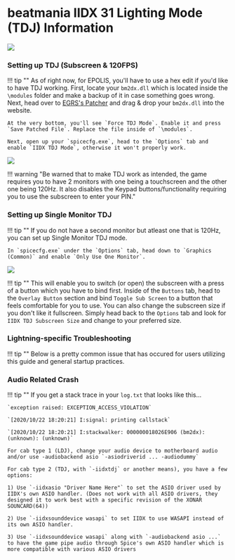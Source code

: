 # beatmania IIDX 31 Lighting Mode (TDJ) Information

<img src="/img/iidx31/epolis.png">
	
### Setting up TDJ (Subscreen & 120FPS)

!!! tip ""
	As of right now, for EPOLIS, you'll have to use a hex edit if you'd like to have TDJ working. First, locate your `bm2dx.dll` which is located inside the `\modules` folder and make a backup of it in case something goes wrong. Next, head over to [EGRS's Patcher](https://egrspatcher.pages.dev/epolis) and drag & drop your `bm2dx.dll` into the website.

	At the very bottom, you'll see `Force TDJ Mode`. Enable it and press `Save Patched File`. Replace the file inside of `\modules`.

	Next, open up your `spicecfg.exe`, head to the `Options` tab and enable `IIDX TDJ Mode`, otherwise it won't properly work.

<img src="/img/iidx31/tdj_mode.png">	

!!! warning "Be warned that to make TDJ work as intended, the game requires you to have 2 monitors with one being a touchscreen and the other one being 120Hz. It also disables the Keypad buttons/functionality requiring you to use the subscreen to enter your PIN."

### Setting up Single Monitor TDJ

!!! tip ""
	If you do not have a second monitor but atleast one that is 120Hz, you can set up Single Monitor TDJ mode.
	
	In `spicecfg.exe` under the `Options` tab, head down to `Graphics (Common)` and enable `Only Use One Monitor`. 

<img src="/img/iidx31/tdj_single_monitor.png">	
	
!!! tip ""
	This will enable you to switch (or open) the subscreen with a press of a button which you have to bind first. Inside of the `Buttons` tab, head to the `Overlay Button` section and bind `Toggle Sub Screen` to a button that feels comfortable for you to use. You can also change the subscreen size if you don't like it fullscreen. Simply head back to the `Options` tab and look for `IIDX TDJ Subscreen Size` and change to your preferred size.

### Lightning-specific Troubleshooting

!!! tip ""
	Below is a pretty common issue that has occured for users utilizing this guide and general startup practices.

### Audio Related Crash

!!! tip ""
	If you get a stack trace in your `log.txt` that looks like this...

	`exception raised: EXCEPTION_ACCESS_VIOLATION`

	`[2020/10/22 18:20:21] I:signal: printing callstack`

	`[2020/10/22 18:20:21] I:stackwalker: 000000018026E906 (bm2dx): (unknown): (unknown)`

	For cab type 1 (LDJ), change your audio device to motherboard audio and/or use -audiobackend asio `-asiodriverid ... -audiodummy`

	For cab type 2 (TDJ, with `-iidxtdj` or another means), you have a few options:

	1) Use `-iidxasio "Driver Name Here"` to set the ASIO driver used by IIDX's own ASIO handler. (Does not work with all ASIO drivers, they designed it to work best with a specific revision of the XONAR SOUNCARD(64))

	2) Use `-iidxsounddevice wasapi` to set IIDX to use WASAPI instead of its own ASIO handler.

	3) Use `-iidxsounddevice wasapi` along with `-audiobackend asio ...` to have the game pipe audio through Spice's own ASIO handler which is more compatible with various ASIO drivers